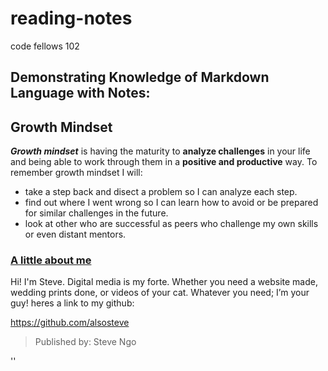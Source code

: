 # reading-notes
code fellows 102
## Demonstrating Knowledge of Markdown Language with Notes:

## Growth Mindset
__*Growth mindset*__ is having the maturity to **analyze challenges** in your life and being able to work through them in a **positive and productive** way.
To remember growth mindset I will:
- take a step back and disect a problem so I can analyze each step.
- find out where I went wrong so I can learn how to avoid or be prepared for similar challenges in the future.
- look at other who are successful as peers who challenge my own skills or even distant mentors.

### <ins> A little about me </ins>

Hi! I'm Steve. Digital media is my forte. Whether you need a website made, wedding prints done, or videos of your cat. Whatever you need;
I’m your guy! heres a link to my github: 

https://github.com/alsosteve


> Published by: Steve Ngo


'<wow>'
  
